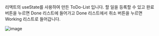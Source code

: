 리액트의 useState를 사용하여 만든 ToDo-List 입니다.
할 일을 등록할 수 있고 완료 버튼을 누르면 Done 리스트에 들어가고 Done 리스트에서 취소 버튼을 누르면 Working 리스트로 들어갑니다.

![image](https://github.com/jjin2e/Todolist/assets/129535521/1fccf396-7e85-4310-a17a-df3c4c5380e1)
